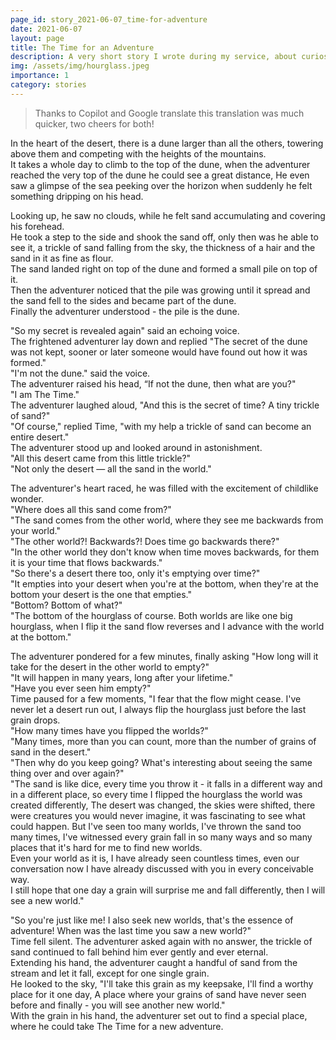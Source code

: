 ```yaml
---
page_id: story_2021-06-07_time-for-adventure
date: 2021-06-07
layout: page
title: The Time for an Adventure
description: A very short story I wrote during my service, about curiosity, perspective, resolve and kindness.
img: /assets/img/hourglass.jpeg
importance: 1
category: stories
---
```


> Thanks to Copilot and Google translate this translation was much quicker, two cheers for both!

In the heart of the desert, there is a dune larger than all the others, towering above them and competing with the heights of the mountains.  
It takes a whole day to climb to the top of the dune, when the adventurer reached the very top of the dune he could see a great distance, He even saw a glimpse of the sea peeking over the horizon when suddenly he felt something dripping on his head.

Looking up, he saw no clouds, while he felt sand accumulating and covering his forehead.  
He took a step to the side and shook the sand off, only then was he able to see it, a trickle of sand falling from the sky, the thickness of a hair and the sand in it as fine as flour.  
The sand landed right on top of the dune and formed a small pile on top of it.  
Then the adventurer noticed that the pile was growing until it spread and the sand fell to the sides and became part of the dune.  
Finally the adventurer understood - the pile is the dune.

"So my secret is revealed again" said an echoing voice.  
The frightened adventurer lay down and replied "The secret of the dune was not kept, sooner or later someone would have found out how it was formed."  
"I'm not the dune." said the voice.  
The adventurer raised his head, “If not the dune, then what are you?"  
"I am The Time."  
The adventurer laughed aloud, "And this is the secret of time? A tiny trickle of sand?"  
"Of course," replied Time, "with my help a trickle of sand can become an entire desert."  
The adventurer stood up and looked around in astonishment.  
"All this desert came from this little trickle?"  
"Not only the desert — all the sand in the world."

The adventurer's heart raced, he was filled with the excitement of childlike wonder.  
"Where does all this sand come from?"  
"The sand comes from the other world, where they see me backwards from your world."  
"The other world?! Backwards?! Does time go backwards there?"  
"In the other world they don't know when time moves backwards, for them it is your time that flows backwards."  
"So there's a desert there too, only it's emptying over time?"  
"It empties into your desert when you're at the bottom, when they're at the bottom your desert is the one that empties."  
"Bottom? Bottom of what?"  
"The bottom of the hourglass of course. Both worlds are like one big hourglass, when I flip it the sand flow reverses and I advance with the world at the bottom."

The adventurer pondered for a few minutes, finally asking "How long will it take for the desert in the other world to empty?"  
"It will happen in many years, long after your lifetime."  
"Have you ever seen him empty?"  
Time paused for a few moments, "I fear that the flow might cease. I've never let a desert run out, I always flip the hourglass just before the last grain drops.  
"How many times have you flipped the worlds?"  
"Many times, more than you can count, more than the number of grains of sand in the desert."  
"Then why do you keep going? What's interesting about seeing the same thing over and over again?"  
"The sand is like dice, every time you throw it - it falls in a different way and in a different place, so every time I flipped the hourglass the world was created differently, The desert was changed, the skies were shifted, there were creatures you would never imagine, it was fascinating to see what could happen. But I've seen too many worlds, I've thrown the sand too many times, I've witnessed every grain fall in so many ways and so many places that it's hard for me to find new worlds.  
Even your world as it is, I have already seen countless times, even our conversation now I have already discussed with you in every conceivable way.  
I still hope that one day a grain will surprise me and fall differently, then I will see a new world."

"So you're just like me! I also seek new worlds, that's the essence of adventure! When was the last time you saw a new world?"  
Time fell silent. The adventurer asked again with no answer, the trickle of sand continued to fall behind him ever gently and ever eternal.  
Extending his hand, the adventurer caught a handful of sand from the stream and let it fall, except for one single grain.  
He looked to the sky, "I'll take this grain as my keepsake, I'll find a worthy place for it one day, A place where your grains of sand have never seen before and finally - you will see another new world."  
With the grain in his hand, the adventurer set out to find a special place, where he could take The Time for a new adventure.
